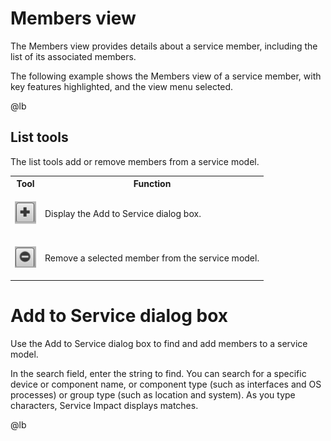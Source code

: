 # Members view

The Members view provides details about a service member, including the
list of its associated members.

The following example shows the Members view of a service member, with
key features highlighted, and the view menu selected.

@lb[](img/members-view-impact-members.png)

## List tools

The list tools add or remove members from a service model.

<table>
<tbody>
<tr markdown="1">
<th>Tool</th>
<th>Function</th>
</tr>

<tr markdown="1">
<td>
<p> <img src="img/members-view-service-overview-add.png" /> </p>
</td>
<td>Display the Add to Service dialog box.</td>
</tr>
<tr markdown="1">
<td>
<p> <img src="img/members-view-service-overview-remove.png" /> </p>
</td>
<td>Remove a selected member from the service model.</td>
</tr>
</tbody>
</table>

# Add to Service dialog box

Use the Add to Service dialog box to find and add members to a service
model.

In the search field, enter the string to find. You can search for a
specific device or component name, or component type (such as interfaces
and OS processes) or group type (such as location and system). As you
type characters, Service Impact displays matches.

@lb[](img/members-view2-add-to-service-dialog.png)
